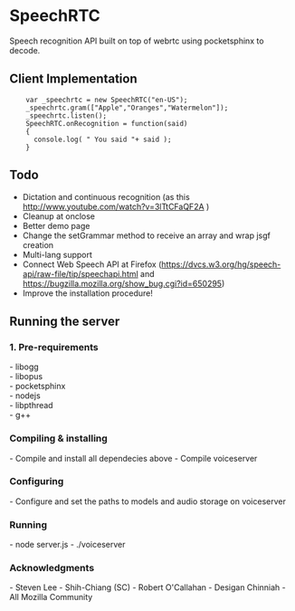 SpeechRTC
=========

Speech recognition API built on top of webrtc using pocketsphinx to decode. 

<h2>Client Implementation</h2>

        var _speechrtc = new SpeechRTC("en-US");
        _speechrtc.gram(["Apple","Oranges","Watermelon"]);
        _speechrtc.listen();
        SpeechRTC.onRecognition = function(said)
        {
          console.log( " You said "+ said );
        }


<h2>Todo</h2>

- Dictation and continuous recognition (as this http://www.youtube.com/watch?v=3lTtCFaQF2A ) <br>
- Cleanup at onclose <br>
- Better demo page <br>
- Change the setGrammar method to receive an array and wrap jsgf creation <br>
- Multi-lang support <br>
- Connect Web Speech API at Firefox  (https://dvcs.w3.org/hg/speech-api/raw-file/tip/speechapi.html and https://bugzilla.mozilla.org/show_bug.cgi?id=650295)
- Improve the installation procedure! <br>

<h2>Running the server </h2>

<h3> 1. Pre-requirements </h3>
- libogg  <br>
- libopus  <br>
- pocketsphinx <br>
- nodejs  <br>
- libpthread <br>
- g++

<h3> Compiling & installing </h3>
- Compile and install all dependecies above
- Compile voiceserver

<h3> Configuring </h3>
- Configure and set the paths to models and audio storage on voiceserver 

<h3> Running </h3>
- node server.js
- ./voiceserver

<h3> Acknowledgments </h3>
- Steven Lee
- Shih-Chiang (SC)
- Robert O'Callahan 
- Desigan Chinniah
- All Mozilla Community

